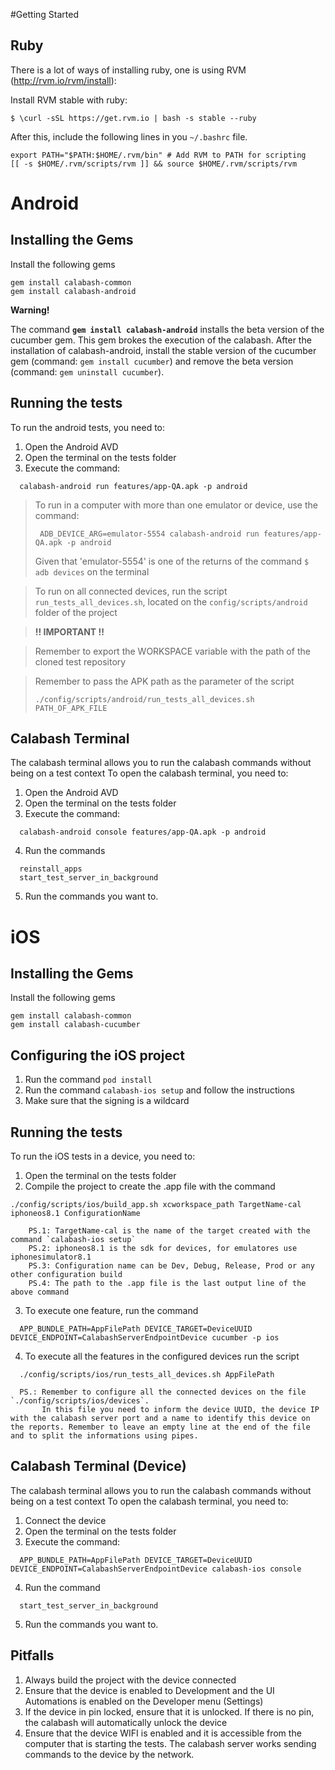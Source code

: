 #Getting Started 

## Ruby
  
  There is a lot of ways of installing ruby, one is using RVM (http://rvm.io/rvm/install):
  
  Install RVM stable with ruby: 

  ```
  $ \curl -sSL https://get.rvm.io | bash -s stable --ruby
  ```
  
  After this, include the following lines in you `~/.bashrc` file.
  
  ```
  export PATH="$PATH:$HOME/.rvm/bin" # Add RVM to PATH for scripting
  [[ -s $HOME/.rvm/scripts/rvm ]] && source $HOME/.rvm/scripts/rvm
  ```

# Android

## Installing the Gems

  Install the following gems

  ```
  gem install calabash-common
  gem install calabash-android
  ```

  **Warning!**
  
  The command **`gem install calabash-android`** installs the beta version of the cucumber gem.
  This gem brokes the execution of the calabash. After the installation of calabash-android, install the stable version of the cucumber gem (command: `gem install cucumber`) and remove the beta version (command: `gem uninstall cucumber`).

## Running the tests
  To run the android tests, you need to:
  
  1. Open the Android AVD
  2. Open the terminal on the tests folder
  3. Execute the command:
  
  ```
    calabash-android run features/app-QA.apk -p android
  ```
  

  > To run in a computer with more than one emulator or device, use the command:
  >
  >```
  >  ADB_DEVICE_ARG=emulator-5554 calabash-android run features/app-QA.apk -p android
  >```
  >
  >Given that 'emulator-5554' is one of the returns of the command `$ adb devices` on the terminal


  > To run on all connected devices, run the script `run_tests_all_devices.sh`, located on the `config/scripts/android` folder of the project

  > **!! IMPORTANT !!** 

  > Remember to export the WORKSPACE variable with the path of the cloned test repository
  
  > Remember to pass the APK path as the parameter of the script
  > 
  > ```
  > ./config/scripts/android/run_tests_all_devices.sh PATH_OF_APK_FILE
  >```


## Calabash Terminal

The calabash terminal allows you to run the calabash commands without being on a test context
To open the calabash terminal, you need to:

  1. Open the Android AVD
  2. Open the terminal on the tests folder
  3. Execute the command:
  
  ```
    calabash-android console features/app-QA.apk -p android
  ```
  
  4. Run the commands
  
  ```
    reinstall_apps
    start_test_server_in_background
  ```
  
  5. Run the commands you want to.

# iOS

## Installing the Gems

  Install the following gems

  ```
  gem install calabash-common
  gem install calabash-cucumber
  ```
  
## Configuring the iOS project

  1. Run the command `pod install`
  2. Run the command `calabash-ios setup` and follow the instructions
  3. Make sure that the signing is a wildcard


## Running the tests
  To run the iOS tests in a device, you need to:
  
  1. Open the terminal on the tests folder
  2. Compile the project to create the .app file with the command 
  
  ```
  ./config/scripts/ios/build_app.sh xcworkspace_path TargetName-cal iphoneos8.1 ConfigurationName
  ```
  
        PS.1: TargetName-cal is the name of the target created with the command `calabash-ios setup`
        PS.2: iphoneos8.1 is the sdk for devices, for emulatores use iphonesimulator8.1
        PS.3: Configuration name can be Dev, Debug, Release, Prod or any other configuration build
        PS.4: The path to the .app file is the last output line of the above command

  3. To execute one feature, run the command
  
  ```
    APP_BUNDLE_PATH=AppFilePath DEVICE_TARGET=DeviceUUID DEVICE_ENDPOINT=CalabashServerEndpointDevice cucumber -p ios
  ```
  
  4. To execute all the features in the configured devices run the script
  
  ```
    ./config/scripts/ios/run_tests_all_devices.sh AppFilePath
  ```
  
      PS.: Remember to configure all the connected devices on the file `./config/scripts/ios/devices`.
           In this file you need to inform the device UUID, the device IP with the calabash server port and a name to identify this device on the reports. Remember to leave an empty line at the end of the file and to split the informations using pipes.

## Calabash Terminal (Device)

The calabash terminal allows you to run the calabash commands without being on a test context
To open the calabash terminal, you need to:

  1. Connect the device
  2. Open the terminal on the tests folder
  3. Execute the command:
  
  ```
    APP_BUNDLE_PATH=AppFilePath DEVICE_TARGET=DeviceUUID DEVICE_ENDPOINT=CalabashServerEndpointDevice calabash-ios console
  ```
  
  4. Run the command
  
  ```
    start_test_server_in_background
  ```
  
  5. Run the commands you want to.

## Pitfalls

  1. Always build the project with the device connected
  2. Ensure that the device is enabled to Development and the UI Automations is enabled on the Developer menu (Settings)
  3. If the device in pin locked, ensure that it is unlocked. If there is no pin, the calabash will automatically unlock the device
  4. Ensure that the device WIFI is enabled and it is accessible from the computer that is starting the tests. The calabash server works sending commands to the device by the network.
